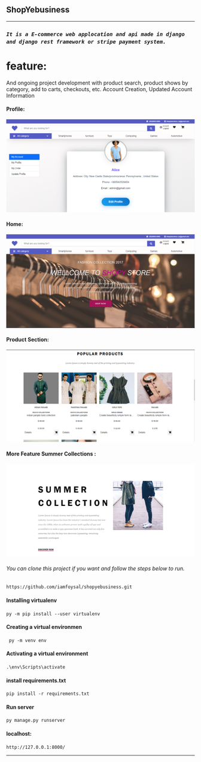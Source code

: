 ## ShopYebusiness
****
### **_`It is a E-commerce web applocation and api made in django and django rest framework or stripe payment system.`_**

# feature:

 And ongoing project development with product search, product shows by category, add to carts, checkouts, etc.
Account Creation, Updated Account Information

#### Profile:

![](./logini..png)

#### Home: 

![](./Screenshot_1.png)

#### Product Section: 
![](./Screenshot_2.png)

#### More Feature Summer Collections :
![](./Screenshot_3.png)

###### You can clone this project if you want and follow the steps below to run.
    https://github.com/iamfoysal/shopyebusiness.git

#### Installing virtualenv

    py -m pip install --user virtualenv 

#### Creating a virtual environmen
     py -m venv env 

#### Activating a virtual environment
    .\env\Scripts\activate 
 
####  install requirements.txt
    pip install -r requirements.txt 

####  Run server
    py manage.py runserver 


#### localhost: 
    http://127.0.0.1:8000/
****

